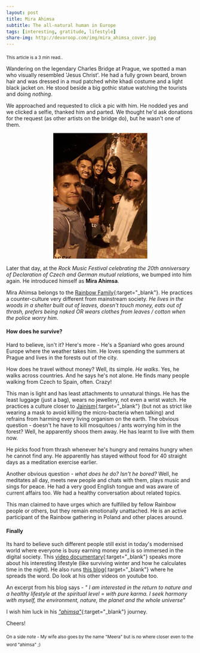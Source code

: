 ```yaml
---
layout: post
title: Mira Ahimsa
subtitle: The all-natural human in Europe
tags: [interesting, gratitude, lifestyle]
share-img: http://devaroop.com/img/mira_ahimsa_cover.jpg
---
```


<sub> This article is a 3 min read.. </sub>

Wandering on the legendary Charles Bridge at Prague, we spotted a man who visually resembled 'Jesus Christ'. He had a fully grown beard, brown hair and was dressed in a mud patched white khadi costume and a light black jacket on. He stood beside a big gothic statue watching the tourists and doing _nothing_.

We approached and requested to click a pic with him. He nodded yes and we clicked a selfie, thanked him and parted. We thought he'd ask donations for the request (as other artists on the bridge do), but he wasn't one of them.

<div class="row">
	<div class="col-md-12" style="text-align:center;">
		<img width="50%" height="50%" src="/img/mira_ahimsa_selfie.jpeg" alt="With Mira Ahimsa">
	</div>
</div>

Later that day, at the _Rock Music Festival celebrating the 20th anniversary of Declaration of Czech and German mutual relations_, we bumped into him again. He introduced himself  as **Mira Ahimsa**.

Mira Ahimsa belongs to the [Rainbow Family](https://en.wikipedia.org/wiki/Rainbow_Family){:target="_blank"}. He practices a counter-culture very different from mainstream society. _He lives in the woods in a shelter built out of leaves, doesn't touch money, eats out of thrash, prefers being naked OR wears clothes from leaves / cotton when the police worry him_.

#### How does he survive?

Hard to believe, isn't it? Here's more - He's a Spaniard who goes around Europe where the weather takes him. He loves spending the summers at Prague and lives in the forests out of the city.

How does he travel without money? Well, its simple. _He walks_. Yes, he walks across countries. And he says he's not alone. He finds many people walking from Czech to Spain, often. Crazy!

This man is light and has least attachments to unnatural things. He has the least luggage (just a bag), wears no jewellery, not even a wrist watch. He practices a culture closer to [Jainism](https://en.wikipedia.org/wiki/Jainism){:target="_blank"} (but not as strict like wearing a mask to avoid killing the micro-bacteria when talking) and refrains from harming every living organism on the earth. The obvious question - doesn't he have to kill mosquitoes / ants worrying him in the forest? Well, he apparently shoos them away. He has learnt to live with them now.

He picks food from thrash whenever he's hungry and remains hungry when he cannot find any. He apparently has stayed without food for 40 straight days as a meditation exercise earlier.

Another obvious question - _what does he do? Isn't he bored?_ Well, he meditates all day, meets new people and chats with them, plays music and sings for peace. He had a very good English tongue and was aware of current affairs too. We had a healthy conversation about related topics.

This man claimed to have urges which are fulfilled by fellow Rainbow people or others, but they remain emotionally unattached. He is an active participant of the Rainbow gathering in Poland and other places around.

#### Finally

Its hard to believe such different people still exist in today's modernised world where everyone is busy earning money and is so immersed in the digital society. This [video documentary](https://www.youtube.com/watch?v=lN9FQM7ZWGA){:target="_blank"} speaks more about his interesting lifestyle (like surviving winter and how he calculates time in the night). He also runs [this blog](http://miragranada.blogspot.com/){:target="_blank"} where he spreads the word. Do look at his other videos on youtube too.

An excerpt from his blog says - _" I am interested in the return to nature and a healthy lifestyle at the spiritual level = with pure karma. I seek harmony with myself, the environment, nature, the planet and the whole universe"_

I wish him luck in his [_"ahimsa"_](https://en.wikipedia.org/wiki/Ahimsa){:target="_blank"} journey.

Cheers!

<sub>On a side note - My wife also goes by the name "Meera" but is no where closer even to the word "ahimsa" ;)</sub>
